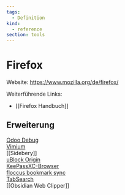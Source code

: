 ```yaml
---
tags:
  - Definition
kind:
  - reference
section: tools
---
```

# Firefox

Website: <https://www.mozilla.org/de/firefox/>

Weiterführende Links:

* [[Firefox Handbuch]]

## Erweiterung

[Odoo Debug](https://github.com/Droggol/OdooDebug)\
[Vimium](https://github.com/philc/vimium)\
[[Sidebery]]\
[uBlock Origin](https://ublockorigin.com/)\
[KeePassXC-Browser](https://addons.mozilla.org/en-US/firefox/addon/keepassxc-browser/)\
[floccus bookmark sync](https://floccus.org/)\
[TabSearch](ttps://github.com/reblws/tab-search/)\
[[Obsidian Web Clipper]]